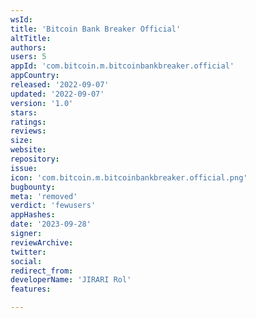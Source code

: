 ```yaml
---
wsId: 
title: 'Bitcoin Bank Breaker Official'
altTitle: 
authors: 
users: 5
appId: 'com.bitcoin.m.bitcoinbankbreaker.official'
appCountry: 
released: '2022-09-07'
updated: '2022-09-07'
version: '1.0'
stars: 
ratings: 
reviews: 
size: 
website: 
repository: 
issue: 
icon: 'com.bitcoin.m.bitcoinbankbreaker.official.png'
bugbounty: 
meta: 'removed'
verdict: 'fewusers'
appHashes: 
date: '2023-09-28'
signer: 
reviewArchive: 
twitter: 
social: 
redirect_from: 
developerName: 'JIRARI Rol'
features: 

---
```


